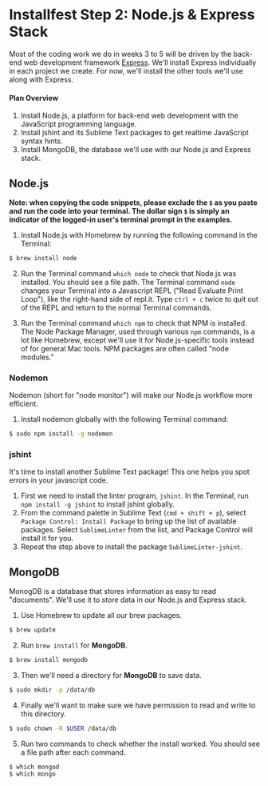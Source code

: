 # Installfest Step 2: Node.js & Express Stack

Most of the coding work we do in weeks 3 to 5 will be driven by the back-end web development framework <a href="http://expressjs.com" target="_blank">Express</a>. We'll install Express individually in each project we create. For now, we'll install the other tools we'll use along with Express.

#### Plan Overview

1. Install Node.js, a platform for back-end web development with the JavaScript programming language.
2. Install jshint and its Sublime Text packages to get realtime JavaScript syntax hints.
3. Install MongoDB, the database we'll use with our Node.js and Express stack.

## Node.js

__Note:  when copying the code snippets, please exclude the `$` as you paste and run the code into your terminal.  The dollar sign `$` is simply an indicator of the logged-in user's terminal prompt in the examples.__

1. Install Node.js with Homebrew by running the following command in the Terminal:

  ```bash
  $ brew install node
  ```

2. Run the Terminal command `which node` to check that Node.js was installed. You should see a file path. The Terminal command `node` changes your Terminal into a Javascript REPL ("Read Evaluate Print Loop"), like the right-hand side of repl.it. Type `ctrl + c` twice to quit out of the REPL and return to the normal Terminal commands.

2. Run the Terminal command `which npm` to check that NPM is installed. The Node Package Manager, used through various `npm` commands, is a lot like Homebrew, except we'll use it for Node.js-specific tools instead of for general Mac tools. NPM packages are often called "node modules."

### Nodemon

Nodemon (short for "node monitor") will make our Node.js workflow more efficient.

1. Install nodemon globally with the following Terminal command:

  ```bash
  $ sudo npm install -g nodemon
  ```

### jshint

It's time to install another Sublime Text package!  This one helps you spot errors in your javascript code.

1. First we need to install the linter program, `jshint`. In the Terminal, run `npm install -g jshint` to install jshint globally.
2. From the command palette in Sublime Text (`cmd + shift + p`), select `Package Control: Install Package` to bring up the list of available packages. Select `SublimeLinter` from the list, and Package Control will install it for you.
3. Repeat the step above to install the package `SublimeLinter-jshint`.

## MongoDB

MonogDB is a database that stores information as easy to read "documents". We'll use it to store data in our Node.js and Express stack.

1. Use Homebrew to update all our brew packages.

  ```bash
  $ brew update
  ```

2. Run `brew install` for **MongoDB**.

  ```bash
  $ brew install mongodb
  ```

3. Then we'll need a directory for **MongoDB** to save data.

  ```bash
  $ sudo mkdir -p /data/db
  ```

4. Finally we'll want to make sure we have permission to read and write to this directory.

  ```bash
  $ sudo chown -R $USER /data/db
  ```

5. Run two commands to check whether the install worked. You should see a file path after each command.

  ```bash
  $ which mongod
  $ which mongo
  ```
